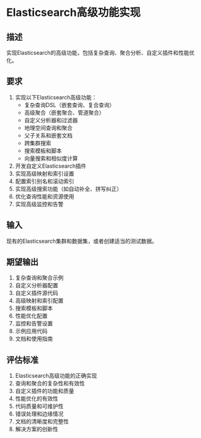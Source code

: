 # Elasticsearch高级功能实现

## 描述
实现Elasticsearch的高级功能，包括复杂查询、聚合分析、自定义插件和性能优化。

## 要求
1. 实现以下Elasticsearch高级功能：
   - 复杂查询DSL（嵌套查询、复合查询）
   - 高级聚合（嵌套聚合、管道聚合）
   - 自定义分析器和过滤器
   - 地理空间查询和聚合
   - 父子关系和嵌套文档
   - 跨集群搜索
   - 搜索模板和脚本
   - 向量搜索和相似度计算
2. 开发自定义Elasticsearch插件
3. 实现高级映射和索引设置
4. 配置索引别名和滚动索引
5. 实现高级搜索功能（如自动补全、拼写纠正）
6. 优化查询性能和资源使用
7. 实现高级监控和告警

## 输入
现有的Elasticsearch集群和数据集，或者创建适当的测试数据。

## 期望输出
1. 复杂查询和聚合示例
2. 自定义分析器配置
3. 自定义插件源代码
4. 高级映射和索引配置
5. 搜索模板和脚本
6. 性能优化配置
7. 监控和告警设置
8. 示例应用代码
9. 文档和使用指南

## 评估标准
1. Elasticsearch高级功能的正确实现
2. 查询和聚合的复杂性和有效性
3. 自定义插件的功能和质量
4. 性能优化的有效性
5. 代码质量和可维护性
6. 错误处理和边缘情况
7. 文档的清晰度和完整性
8. 解决方案的创新性